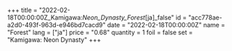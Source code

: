 +++
title = "2022-02-18T00:00:00Z_Kamigawa:_Neon_Dynasty_Forest_[ja]_false"
id = "acc778ae-a2d0-493f-963d-e946bd7cacd9"
date = "2022-02-18T00:00:00Z"
name = "Forest"
lang = ["ja"]
price = "0.68"
quantity = 1
foil = false
set = "Kamigawa: Neon Dynasty"
+++
